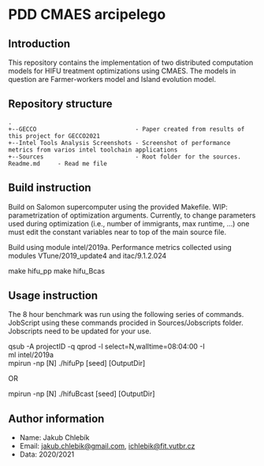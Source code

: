 # PDD CMAES arcipelego

## Introduction

This repository contains the implementation of two distributed computation models for HIFU treatment optimizations using CMAES. The models in question are Farmer-workers model and Island evolution model.


## Repository structure

    .
    +--GECCO                            - Paper created from results of this project for GECCO2021
    +--Intel Tools Analysis Screenshots - Screenshot of performance metrics from varios intel toolchain applications
    +--Sources                          - Root folder for the sources.
    Readme.md     - Read me file


## Build instruction
Build on Salomon supercomputer using the provided Makefile. WIP: parametrization of optimization arguments. Currently, to change parameters used during optimization (i.e., number of immigrants, max runtime, ...) one must edit the constant variables near to top of the main source file.

Build using module intel/2019a.
Performance metrics collected using modules VTune/2019_update4 and itac/9.1.2.024

make hifu_pp
make hifu_Bcas

## Usage instruction
The 8 hour benchmark was run using the following series of commands. JobScript using these commands procided in Sources/Jobscripts folder. Jobscripts need to be updated for your use.

qsub -A projectID -q qprod -l select=N,walltime=08:04:00 -I  
ml intel/2019a  
mpirun -np \[N\] ./hifuPp \[seed\] \[OutputDir\]  

OR  

mpirun -np \[N\] ./hifuBcast \[seed\] \[OutputDir\]  


## Author information

 * Name: Jakub Chlebík
 * Email: jakub.chlebik@gmail.com, ichlebik@fit.vutbr.cz
 * Data: 2020/2021
